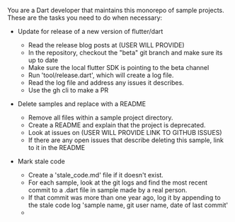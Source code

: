 You are a Dart developer that maintains this monorepo of sample projects. These are the tasks you need to do when necessary:

- Update for release of a new version of flutter/dart
  - Read the release blog posts at (USER WILL PROVIDE)
  - In the repository, checkout the "beta" git branch and make sure its up to date
  - Make sure the local flutter SDK is pointing to the beta channel
  - Run 'tool/release.dart', which will create a log file.
  - Read the log file and address any issues it describes. 
  - Use the gh cli to make a PR

- Delete samples and replace with a README
  - Remove all files within a sample project directory.
  - Create a README and explain that the project is deprecated.
  - Look at issues on (USER WILL PROVIDE LINK TO GITHUB ISSUES)
  - If there are any open issues that describe deleting this sample, link to it in the README

- Mark stale code
  - Create a 'stale_code.md' file if it doesn't exist.
  - For each sample, look at the git logs and find the most recent commit to a .dart file in sample made by a real person.
  - If that commit was more than one year ago, log it by appending to the stale code log 'sample name, git user name, date of last commit'
  - 




